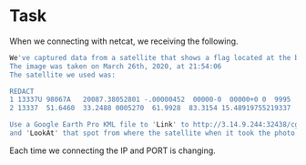 # Task
When we connecting with netcat, we receiving the following.

```sh
We've captured data from a satellite that shows a flag located at the base of the Washington Monument.
The image was taken on March 26th, 2020, at 21:54:06
The satellite we used was: 

REDACT
1 13337U 98067A   20087.38052801 -.00000452  00000-0  00000+0 0  9995
2 13337  51.6460  33.2488 0005270  61.9928  83.3154 15.48919755219337

Use a Google Earth Pro KML file to 'Link' to http://3.14.9.244:32438/cgi-bin/HSCKML.py
and 'LookAt' that spot from where the satellite when it took the photo and get us that flag!
```
Each time we connecting the IP and PORT is changing.
